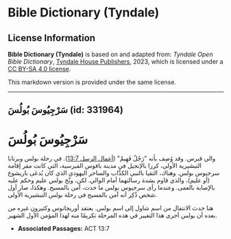# Bible Dictionary (Tyndale)

## License Information

**Bible Dictionary (Tyndale)** is based on and adapted from: _Tyndale Open Bible Dictionary_, [Tyndale House Publishers](https://tyndaleopenresources.com/), 2023, which is licensed under a [CC BY-SA 4.0 license](https://creativecommons.org/licenses/by-sa/4.0/legalcode.en).

This markdown version is provided under the same license.



--------------------------------

## سَرْجِيُوسَ بُولُسَ (id: 331964)

سَرْجِيُوسَ بُولُسَ
===================

والي قبرس. وقد وُصِف بأنه "رَجُلٌ فَهِيمٌ" ([أعمال الرسل 13:7](https://ref.ly/Acts13:7)). في رحلة بولس وبرنابا التبشيرية الأولى، كرزا بالإنجيل في مدينة بافوس القبرسية، التي كانت مقر إقامة سرجيوس بولس. وهناك، التقيا بالنبي الكذَّاب والساحر اليهودي الذي كان يُدعَى باريشوع (أو عليم)، والذي قاوم بشدة رسالتهما أمام الوالي. لكن، وبَّخ بولس عليم وحكم عليه بالإصابة بالعمى. وعندما رأى سرجيوس بولس ما حدث، آمن بالمسيح. وهكذا، صار أول شخص ذُكِر أنه آمن بالمسيح في رحلة بولس التبشيرية الأولى.

هنا حدث الانتقال من اسم شاول إلى اسم بولس. يعتقد أوريجانوس وكثيرون غيره من بعده أن بولس أجرى هذا التغيير في هذه المرحلة تكريمًا منه لهذا المؤمن الأول الشهير.

* **Associated Passages:** ACT 13:7

